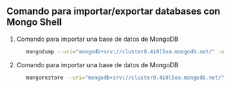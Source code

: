 ## Comando para importar/exportar databases con Mongo Shell

1. Comando para importar una base de datos de MongoDB
   ```sh
      mongodump --uri="mongodb+srv://cluster0.4i0l5oa.mongodb.net/" -u tuUsuario -p tuPassword --db="nombreDeLaBaseDeDatos" --out="./backups" --gzip
   ```
2. Comando para importar una base de datos de MongoDB
   ```sh
      mongorestore --uri="mongodb+srv://cluster0.4i0l5oa.mongodb.net/" -u tuUsuario -p tuPassword --db="nombreDeLaBaseDeDatos" --gzip "./backups"
   ```